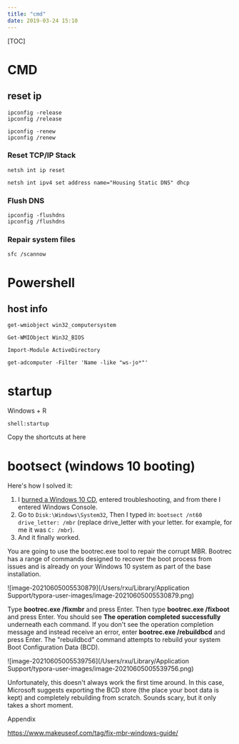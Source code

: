 ```yaml
---
title: "cmd"
date: 2019-03-24 15:10
---
```



[TOC]



# CMD



## reset ip

```
ipconfig -release
ipconfig /release
```



```
ipconfig -renew
ipconfig /renew
```



### Reset TCP/IP Stack

```
netsh int ip reset
```



```
netsh int ipv4 set address name="Housing Static DNS" dhcp 
```





### Flush DNS

```
ipconfig -flushdns
ipconfig /flushdns
```



### Repair system files

```
sfc /scannow
```



# Powershell

## host info

```
get-wmiobject win32_computersystem
```

```
Get-WMIObject Win32_BIOS
```



```
Import-Module ActiveDirectory

get-adcomputer -Filter 'Name -like "ws-jo*"'
```







# startup

Windows + R

```
shell:startup
```

Copy the shortcuts at here







# bootsect (windows 10 booting)

Here's how I solved it:

1. I [burned a Windows 10 CD](http://www.howtogeek.com/131907/how-to-create-and-use-a-recovery-drive-or-system-repair-disc-in-windows-8/), entered troubleshooting, and from there I entered Windows Console.
2. Go to `Disk:\Windows\System32`, Then I typed in: `bootsect /nt60 drive_letter: /mbr` (replace drive_letter with your letter. for example, for me it was `C: /mbr`).
3. And it finally worked.







You are going to use the bootrec.exe tool to repair the corrupt MBR. Bootrec has a range of commands designed to recover the boot process from issues and is already on your Windows 10 system as part of the base installation.

![image-20210605005530879](/Users/rxu/Library/Application Support/typora-user-images/image-20210605005530879.png)

Type **bootrec.exe /fixmbr** and press Enter. Then type **bootrec.exe /fixboot** and press Enter. You should see **The operation completed successfully** underneath each command. If you don't see the operation completion message and instead receive an error, enter **bootrec.exe /rebuildbcd** and press Enter. The "rebuildbcd" command attempts to rebuild your system Boot Configuration Data (BCD).

![image-20210605005539756](/Users/rxu/Library/Application Support/typora-user-images/image-20210605005539756.png)

Unfortunately, this doesn't always work the first time around. In this case, Microsoft suggests exporting the BCD store (the place your boot data is kept) and completely rebuilding from scratch. Sounds scary, but it only takes a short moment.



Appendix

https://www.makeuseof.com/tag/fix-mbr-windows-guide/